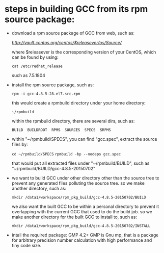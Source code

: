 # steps in building GCC from its rpm source package:

+ download a rpm source package of GCC from web, such as:

  _http://vault.centos.org/centos/$releasever/os/Source/_

  where $releasever is the corresponding version of your CentOS,
  which can be found by using:

  `cat /etc/redhat_release`

  such as 7.5.1804

+ install the rpm source package, such as: 

  `rpm -i gcc-4.8.5-28.el7.src.rpm`

  this would create a rpmbuild directory under your home directory: 

  `~/rpmbuild`

  within the rpmbuild directory, there are several dirs, such as:

  `BUILD  BUILDROOT  RPMS  SOURCES  SPECS  SRPMS`

+ within "~/rpmbuild/SPECS", you can find "gcc.spec", 
  extract the source files by:

  `cd ~/rpmbuild/SPECS`
  `rpmbuild -bp --nodeps gcc.spec`

  that would put all extracted files under "\~/rpmbuild/BUILD",
  such as "\~/rpmbuild/BUILD/gcc-4.8.5-20150702"

+ we want to build GCC under other directory other than the source 
  tree to prevent any generated files polluting the source tree.
  so we make another directory, such as:

  `mkdir /data1/workspace/rpm_pkg_build/gcc-4.8.5-20150702/BUILD`

  we also want the built GCC to be within a personal directory to
  prevent it overlapping with the current GCC that used to do
  the build job. so we make another directory for the built GCC
  to install to, such as:

  `mkdir /data1/workspace/rpm_pkg_build/gcc-4.8.5-20150702/INSTALL`

+ intall the required package: GMP 4.2+
  GMP is Gnu mp, that is a package for arbitrary precision number
  calculation with high performance and tiny code size.


   
